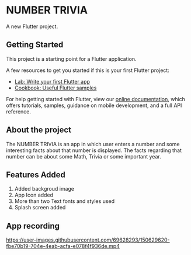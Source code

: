 # NUMBER TRIVIA

A new Flutter project.

## Getting Started

This project is a starting point for a Flutter application.

A few resources to get you started if this is your first Flutter project:

- [Lab: Write your first Flutter app](https://flutter.dev/docs/get-started/codelab)
- [Cookbook: Useful Flutter samples](https://flutter.dev/docs/cookbook)

For help getting started with Flutter, view our
[online documentation](https://flutter.dev/docs), which offers tutorials,
samples, guidance on mobile development, and a full API reference.

## About the project

The NUMBER TRIVIA is an app in which user enters a number and some interesting facts about that number is displayed.
The facts regarding that number can be about some Math, Trivia or some important year. 

## Features Added

1. Added backgroud image
2. App Icon added
3. More than two Text fonts and styles used
4. Splash screen added

## App recording 



https://user-images.githubusercontent.com/69628293/150629620-fbe70b19-704e-4eab-acfa-e078f4f936de.mp4


